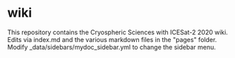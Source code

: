 # wiki

This repository contains the Cryospheric Sciences with ICESat-2 2020 wiki. Edits via index.md and the various markdown files in the "pages" folder. Modify _data/sidebars/mydoc_sidebar.yml to change the sidebar menu.
